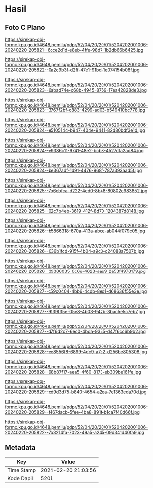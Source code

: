 # Hasil

## Foto C Plano

https://sirekap-obj-formc.kpu.go.id/4648/pemilu/pdpr/52/04/20/20/01/5204202001006-20240220-205821--6cce2d1d-e8eb-4ffe-98d7-1b2db66b6425.jpg

https://sirekap-obj-formc.kpu.go.id/4648/pemilu/pdpr/52/04/20/20/01/5204202001006-20240220-205822--0a2c9b3f-d2ff-47e1-91bd-1e074154b08f.jpg

https://sirekap-obj-formc.kpu.go.id/4648/pemilu/pdpr/52/04/20/20/01/5204202001006-20240220-205823--6abad74e-c68b-4945-8769-17ea42828de3.jpg

https://sirekap-obj-formc.kpu.go.id/4648/pemilu/pdpr/52/04/20/20/01/5204202001006-20240220-205823--3767f2bf-c883-4299-ad03-b549410bc778.jpg

https://sirekap-obj-formc.kpu.go.id/4648/pemilu/pdpr/52/04/20/20/01/5204202001006-20240220-205824--e5105144-b947-404e-9441-82d80bdf3e1d.jpg

https://sirekap-obj-formc.kpu.go.id/4648/pemilu/pdpr/52/04/20/20/01/5204202001006-20240220-205824--e9386c11-9741-48e2-bcb8-4527c1a2ad84.jpg

https://sirekap-obj-formc.kpu.go.id/4648/pemilu/pdpr/52/04/20/20/01/5204202001006-20240220-205824--be367adf-1d91-4476-968f-787a393aad5f.jpg

https://sirekap-obj-formc.kpu.go.id/4648/pemilu/pdpr/52/04/20/20/01/5204202001006-20240220-205825--7b6cbfca-d222-4ed0-8b48-80802c983852.jpg

https://sirekap-obj-formc.kpu.go.id/4648/pemilu/pdpr/52/04/20/20/01/5204202001006-20240220-205825--02c7b4eb-3619-412f-8d70-1204387d8148.jpg

https://sirekap-obj-formc.kpu.go.id/4648/pemilu/pdpr/52/04/20/20/01/5204202001006-20240220-205826--b5866318-670a-413a-abce-ab044f079c05.jpg

https://sirekap-obj-formc.kpu.go.id/4648/pemilu/pdpr/52/04/20/20/01/5204202001006-20240220-205826--036b1fcd-915f-4b04-a9c3-c24088a7507b.jpg

https://sirekap-obj-formc.kpu.go.id/4648/pemilu/pdpr/52/04/20/20/01/5204202001006-20240220-205826--39386035-6c6e-4823-aae9-2a53f4978179.jpg

https://sirekap-obj-formc.kpu.go.id/4648/pemilu/pdpr/52/04/20/20/01/5204202001006-20240220-205827--c59c0404-4bb6-4cdb-8ed1-d68636f55e3e.jpg

https://sirekap-obj-formc.kpu.go.id/4648/pemilu/pdpr/52/04/20/20/01/5204202001006-20240220-205827--9139f35e-05e8-4b03-942b-3bac5e5c7eb7.jpg

https://sirekap-obj-formc.kpu.go.id/4648/pemilu/pdpr/52/04/20/20/01/5204202001006-20240220-205827--d7f6d2c7-6ec0-4bda-9335-d47f6cc6b9b2.jpg

https://sirekap-obj-formc.kpu.go.id/4648/pemilu/pdpr/52/04/20/20/01/5204202001006-20240220-205828--ee8556f8-6899-4dc9-a7c2-d256be805308.jpg

https://sirekap-obj-formc.kpu.go.id/4648/pemilu/pdpr/52/04/20/20/01/5204202001006-20240220-205828--98b87f17-aea5-4f60-8173-eb309be161fe.jpg

https://sirekap-obj-formc.kpu.go.id/4648/pemilu/pdpr/52/04/20/20/01/5204202001006-20240220-205829--cd9d3d75-b840-4654-a2ea-7e1363eda70d.jpg

https://sirekap-obj-formc.kpu.go.id/4648/pemilu/pdpr/52/04/20/20/01/5204202001006-20240220-205829--f467dacb-5fee-4ba8-891f-b1ca7f40d66f.jpg

https://sirekap-obj-formc.kpu.go.id/4648/pemilu/pdpr/52/04/20/20/01/5204202001006-20240220-205822--7b3214fa-7023-49a5-a245-09d341d40fa9.jpg


## Metadata

| Key        | Value               |
| ---------- | ------------------- |
| Time Stamp | 2024-02-20 21:03:56 |
| Kode Dapil | 5201                |



